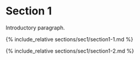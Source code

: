 
# Section 1

Introductory paragraph.

{% include_relative sections/sec1/section1-1.md %}

{% include_relative sections/sec1/section1-2.md %}

